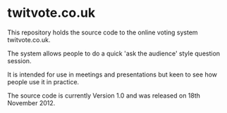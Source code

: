 twitvote.co.uk
==============

This repository holds the source code to the online voting system twitvote.co.uk.  

The system allows people to do a quick 'ask the audience' style question session.  

It is intended for use in meetings and presentations but keen to see how people use it in practice.

The source code is currently Version 1.0 and was released on 18th November 2012.

